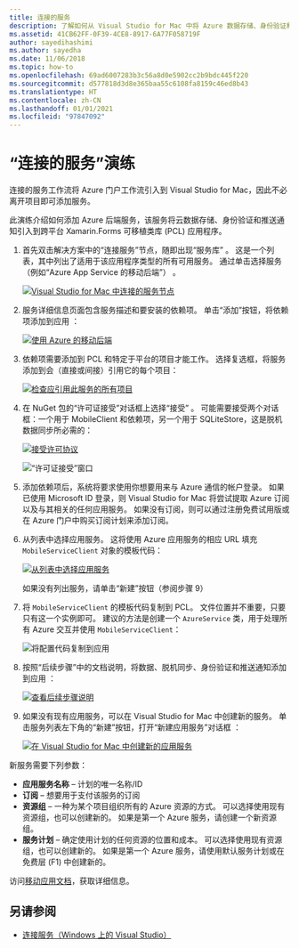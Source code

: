 ```yaml
---
title: 连接的服务
description: 了解如何从 Visual Studio for Mac 中将 Azure 数据存储、身份验证和推送通知添加到跨平台应用程序。
ms.assetid: 41CB62FF-0F39-4CE8-8917-6A77F058719F
author: sayedihashimi
ms.author: sayedha
ms.date: 11/06/2018
ms.topic: how-to
ms.openlocfilehash: 69ad6007283b3c56a8d0e5902cc2b9bdc445f220
ms.sourcegitcommit: d577818d3d8e365baa55c6108fa8159c46ed8b43
ms.translationtype: HT
ms.contentlocale: zh-CN
ms.lasthandoff: 01/01/2021
ms.locfileid: "97847092"
---
```

# <a name="connected-services-walkthrough"></a>“连接的服务”演练

连接的服务工作流将 Azure 门户工作流引入到 Visual Studio for Mac，因此不必离开项目即可添加服务。

此演练介绍如何添加 Azure 后端服务，该服务将云数据存储、身份验证和推送通知引入到跨平台 Xamarin.Forms 可移植类库 (PCL) 应用程序。

1. 首先双击解决方案中的“连接服务”节点，随即出现“服务库”   。
  这是一个列表，其中列出了适用于该应用程序类型的所有可用服务。 通过单击选择服务（例如“Azure App Service 的移动后端”）  。

    [![Visual Studio for Mac 中连接的服务节点](media/connected-services-image001-sml.png "Visual Studio for Mac 中连接的服务节点")](media/connected-services-image001.png#lightbox)

2. 服务详细信息页面包含服务描述和要安装的依赖项。
  单击“添加”按钮，将依赖项添加到应用  ：

    [![使用 Azure 的移动后端](media/connected-services-image002-sml.png "使用 Azure 的移动后端")](media/connected-services-image002.png#lightbox)

3. 依赖项需要添加到 PCL 和特定于平台的项目才能工作。
  选择复选框，将服务添加到会（直接或间接）引用它的每个项目：

    [![检查应引用此服务的所有项目](media/connected-services-image003-sml.png "检查应引用此服务的所有项目")](media/connected-services-image003.png#lightbox)

4. 在 NuGet 包的“许可证接受”对话框上选择“接受”   。
  可能需要接受两个对话框：一个用于 MobileClient 和依赖项，另一个用于 SQLiteStore，这是脱机数据同步所必需的：

    [![接受许可协议](media/connected-services-image004-sml.png "接受许可协议")](media/connected-services-image004.png#lightbox)

    ![“许可证接受”窗口](media/connected-services-image005.png "“许可证接受”窗口")

5. 添加依赖项后，系统将要求使用你想要用来与 Azure 通信的帐户登录。
  如果已使用 Microsoft ID 登录，则 Visual Studio for Mac 将尝试提取 Azure 订阅以及与其相关的任何应用服务。 如果没有订阅，则可以通过注册免费试用版或在 Azure 门户中购买订阅计划来添加订阅。

6. 从列表中选择应用服务。 这将使用 Azure 应用服务的相应 URL 填充 `MobileServiceClient` 对象的模板代码：

    [![从列表中选择应用服务](media/connected-services-image006-sml.png "从列表中选择应用服务")](media/connected-services-image006.png#lightbox)

    如果没有列出服务，请单击“新建”按钮（参阅步骤 9） 

7. 将 `MobileServiceClient` 的模板代码复制到 PCL。 文件位置并不重要，只要只有这一个实例即可。
  建议的方法是创建一个 `AzureService` 类，用于处理所有 Azure 交互并使用 `MobileServiceClient`：

    ![将配置代码复制到应用](media/connected-services-image007.png "将配置代码复制到应用")

8. 按照“后续步骤”中的文档说明，将数据、脱机同步、身份验证和推送通知添加到应用  ：

    [![查看后续步骤说明](media/connected-services-image008-sml.png "查看后续步骤说明")](media/connected-services-image008.png#lightbox)

9. 如果没有现有应用服务，可以在 Visual Studio for Mac 中创建新的服务。
  单击服务列表左下角的“新建”按钮，打开“新建应用服务”对话框   ：

    [![在 Visual Studio for Mac 中创建新的应用服务](media/connected-services-image009-sml.png "在 Visual Studio for Mac 中创建新的应用服务")](media/connected-services-image009.png#lightbox)

新服务需要下列参数：

- **应用服务名称** – 计划的唯一名称/ID
- **订阅** – 想要用于支付该服务的订阅
- **资源组** – 一种为某个项目组织所有的 Azure 资源的方式。 可以选择使用现有资源组，也可以创建新的。 如果是第一个 Azure 服务，请创建一个新资源组。
- **服务计划** – 确定使用计划的任何资源的位置和成本。 可以选择使用现有资源组，也可以创建新的。 如果是第一个 Azure 服务，请使用默认服务计划或在免费层 (F1) 中创建新的。

访问[移动应用文档](/azure/app-service-mobile/)，获取详细信息。

## <a name="see-also"></a>另请参阅

- [连接服务（Windows 上的 Visual Studio）](/visualstudio/azure/vs-azure-tools-connected-services-storage)